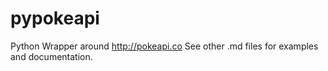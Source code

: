 pypokeapi
=========

Python Wrapper around http://pokeapi.co
See other .md files for examples and documentation.
